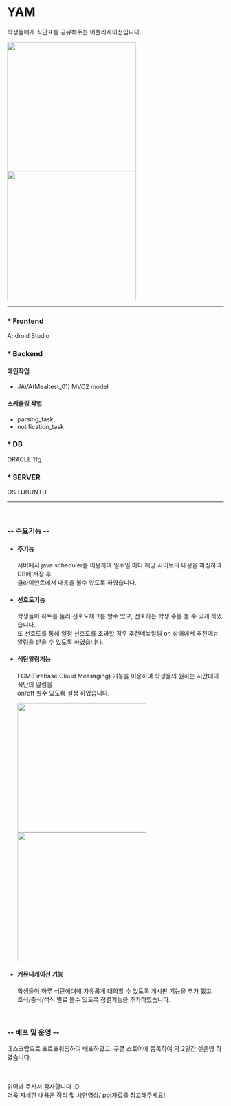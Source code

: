 
<h1>YAM</h1>
<p>학생들에게 식단표를 공유해주는 어플리케이션입니다.</p>

<img src="https://github.com/dldnrud123/yam/assets/49900271/8966fb83-9396-4f71-b995-459610824679" width=300px />
<img src="https://github.com/dldnrud123/yam/assets/49900271/dc7df9d2-a656-499f-8bb5-adefbd79415e" width=300px />
<hr>

<h3>* Frontend</h3>
<p>Android Studio</p>

<h3>* Backend</h3>
<h4>메인작업</h4>
<ul>
    <li> JAVA(Mealtest_01) MVC2 model</li>
</ul>

<h4>스케쥴링 작업</h4>
<ul>
    <li> parsing_task </li>
    <li> notification_task </li>
</ul>

<h3>* DB</h3>
<p>ORACLE 11g</p>

<h3>* SERVER</h3>
<p>OS : UBUNTU</p>

<hr>
<br>
<h3>-- 주요기능 --</h3>
<ul>
<li>
<h4>주기능</h4>

<p>서버에서 java scheduler를 이용하여 일주일 마다 해당 사이트의 내용을 파싱하여 DB에 저장 후,<br>
클라이언트에서 내용을 볼수 있도록 하였습니다.</p>
</li>
<li>
<h4>선호도기능</h4>
      
<p>학생들이 하트를 눌러 선호도체크를 할수 있고, 선호하는 학생 수를 볼 수 있게 하였습니다.<br>
또 선호도를 통해 일정 선호도를 초과할 경우 추천메뉴알림 on 상태에서 추천메뉴 알림을 받을 수 있도록 하였습니다.            </p>
</li>
<li>
<h4>식단알림기능</h4>
<p>FCM(Firebase Cloud Messaging) 기능을 이용하여 학생들의 원하는 시간대의 식단의 알림을<br> on/off 할수 있도록 설정 하였습니다.</p>
<img src="https://github.com/dldnrud123/yam/assets/49900271/118de1c5-b64e-4d94-943b-4a0e827c741b" width=300px />
<img src="https://github.com/dldnrud123/yam/assets/49900271/9a72ff27-de3c-4d63-a42b-27d6c9d6878e" width=300px />
</li>
<li>
<h4>커뮤니케이션 기능</h4>
<p>학생들이 하루 식단에대해 자유롭게 대화할 수 있도록 게시판 기능을 추가 했고,<br> 조식/중식/석식 별로 볼수 있도록 정렬기능을 추가하였습니다.</p>
</li>
</ul>
<br>

<h3>-- 배포 및 운영 --</h3>
<p>데스크탑으로 포트포워딩하여 배포하였고, 구글 스토어에 등록하여 약 2달간 실운영 하였습니다.</p>
<br>
<br>
읽어봐 주셔서 감사합니다 :D <br>
더욱 자세한 내용은 정리 및 시연영상/ ppt자료를 참고해주세요!
<br>
